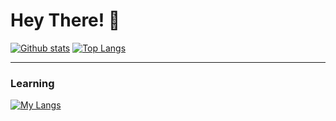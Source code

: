 # Hey There! 👋
  
  <a href="#">![Github stats](https://github-readme-stats.vercel.app/api?username=AlienX-Script&theme=blueberry&count_private=true&hide_border=true&line_height=20)</a>
  <a href="#">![Top Langs](https://github-readme-stats.vercel.app/api/top-langs/?username=AlienX-Script&layout=compact&theme=blueberry&count_private=true&hide_border=true)</a>

<hr>

### Learning

[![My Langs](https://skillicons.dev/icons?i=robloxstudio,lua,vscode,visualstudio,kali,c,cs)](https://skillicons.dev)
